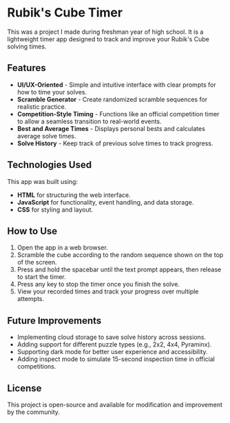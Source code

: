 # Rubik's Cube Timer

This was a project I made during freshman year of high school. It is a lightweight timer app designed to track and improve your Rubik's Cube solving times.

## Features
- **UI/UX-Oriented** - Simple and intuitive interface with clear prompts for how to time your solves.
- **Scramble Generator** - Create randomized scramble sequences for realistic practice.
- **Competition-Style Timing** - Functions like an official competition timer to allow a seamless transition to real-world events.
- **Best and Average Times** - Displays personal bests and calculates average solve times.
- **Solve History** - Keep track of previous solve times to track progress.

## Technologies Used
This app was built using:
- **HTML** for structuring the web interface.
- **JavaScript** for functionality, event handling, and data storage.
- **CSS** for styling and layout.

## How to Use
1. Open the app in a web browser.
2. Scramble the cube according to the random sequence shown on the top of the screen.
3. Press and hold the spacebar until the text prompt appears, then release to start the timer.
4. Press any key to stop the timer once you finish the solve.
5. View your recorded times and track your progress over multiple attempts.

## Future Improvements
- Implementing cloud storage to save solve history across sessions.
- Adding support for different puzzle types (e.g., 2x2, 4x4, Pyraminx).
- Supporting dark mode for better user experience and accessibility.
- Adding inspect mode to simulate 15-second inspection time in official competitions.

## License
This project is open-source and available for modification and improvement by the community.